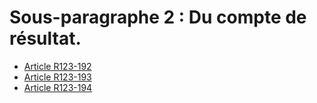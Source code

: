 # Sous-paragraphe 2 : Du compte de résultat.

- [Article R123-192](article-r123-192.md)
- [Article R123-193](article-r123-193.md)
- [Article R123-194](article-r123-194.md)
